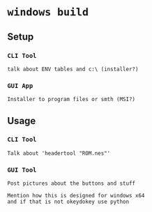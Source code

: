 # `windows build`

## Setup
### `CLI Tool`
```
talk about ENV tables and c:\ (installer?)
```
### `GUI App`
```
Installer to program files or smth (MSI?)
```

## Usage
### `CLI Tool`
```
Talk about 'headertool "ROM.nes"'
```
### `GUI Tool`
```
Post pictures about the buttons and stuff
```

```
Mention how this is designed for windows x64
and if that is not okeydokey use python
```